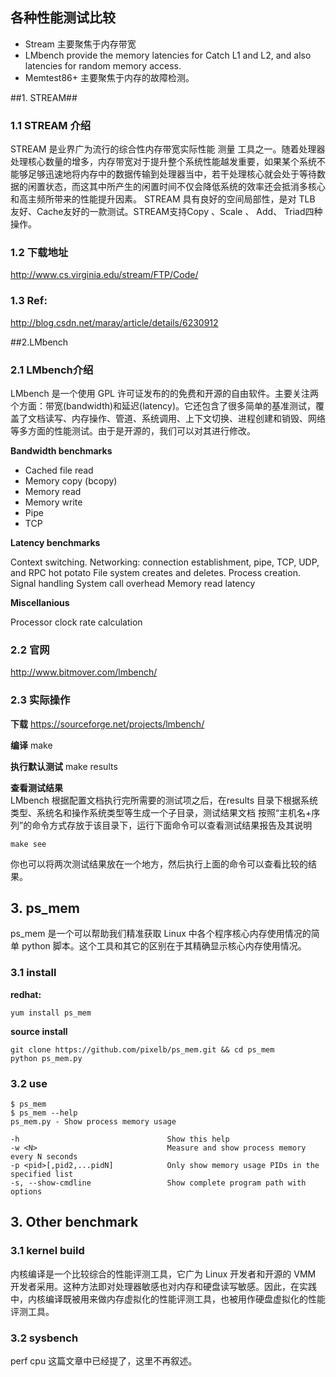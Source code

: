 ## 各种性能测试比较 ##
- Stream 主要聚焦于内存带宽
- LMbench provide the memory latencies for Catch L1 and L2, and also latencies for random memory access.
- Memtest86+ 主要聚焦于内存的故障检测。

##1. STREAM##
### 1.1 STREAM 介绍 ###
STREAM 是业界广为流行的综合性内存带宽实际性能 测量 工具之一。随着处理器处理核心数量的增多，内存带宽对于提升整个系统性能越发重要，如果某个系统不能够足够迅速地将内存中的数据传输到处理器当中，若干处理核心就会处于等待数据的闲置状态，而这其中所产生的闲置时间不仅会降低系统的效率还会抵消多核心和高主频所带来的性能提升因素。 STREAM 具有良好的空间局部性，是对 TLB 友好、Cache友好的一款测试。STREAM支持Copy 、Scale 、 Add、 Triad四种操作。

### 1.2 下载地址 ###
http://www.cs.virginia.edu/stream/FTP/Code/

### 1.3 Ref: ###
http://blog.csdn.net/maray/article/details/6230912

##2.LMbench
### 2.1 LMbench介绍 ###
LMbench 是一个使用 GPL 许可证发布的的免费和开源的自由软件。主要关注两个方面：带宽(bandwidth)和延迟(latency)。它还包含了很多简单的基准测试，覆盖了文档读写、内存操作、管道、系统调用、上下文切换、进程创建和销毁、网络等多方面的性能测试。由于是开源的，我们可以对其进行修改。

**Bandwidth benchmarks**

- Cached file read
- Memory copy (bcopy)
- Memory read
- Memory write
- Pipe
- TCP

**Latency benchmarks**

Context switching.
Networking: connection establishment, pipe, TCP, UDP, and RPC hot potato
File system creates and deletes.
Process creation.
Signal handling
System call overhead
Memory read latency

**Miscellanious**

Processor clock rate calculation

### 2.2 官网 ###
http://www.bitmover.com/lmbench/

### 2.3 实际操作 ###
**下载**
https://sourceforge.net/projects/lmbench/  

**编译**
make

**执行默认测试**
make results

**查看测试结果**  
LMbench 根据配置文档执行完所需要的测试项之后，在results 目录下根据系统类型、系统名和操作系统类型等生成一个子目录，测试结果文档
按照“主机名+序列”的命令方式存放于该目录下，运行下面命令可以查看测试结果报告及其说明

	make see

你也可以将两次测试结果放在一个地方，然后执行上面的命令可以查看比较的结果。

## 3. ps_mem
ps_mem 是一个可以帮助我们精准获取 Linux 中各个程序核心内存使用情况的简单 python 脚本。这个工具和其它的区别在于其精确显示核心内存使用情况。

### 3.1 install

**redhat:**

	yum install ps_mem

**source install**
	
	git clone https://github.com/pixelb/ps_mem.git && cd ps_mem
	python ps_mem.py

### 3.2 use

	$ ps_mem
	$ ps_mem --help
	ps_mem.py - Show process memory usage
	
	-h                                 Show this help
	-w <N>                             Measure and show process memory every N seconds
	-p <pid>[,pid2,...pidN]            Only show memory usage PIDs in the specified list
	-s, --show-cmdline                 Show complete program path with options


## 3. Other benchmark
### 3.1 kernel build
内核编译是一个比较综合的性能评测工具，它广为 Linux 开发者和开源的 VMM 开发者采用。这种方法即对处理器敏感也对内存和硬盘读写敏感。因此，在实践中，内核编译既被用来做内存虚拟化的性能评测工具，也被用作硬盘虚拟化的性能评测工具。

### 3.2 sysbench
perf cpu 这篇文章中已经提了，这里不再叙述。